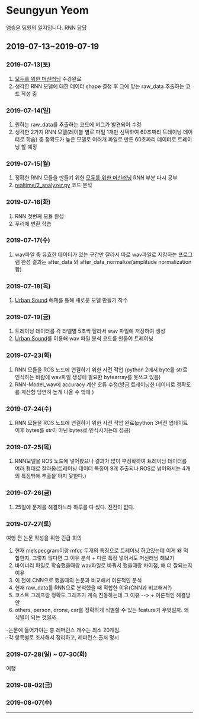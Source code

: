 Seungyun Yeom
=============
염승윤 팀원의 일지입니다.
RNN 담당

## 2019-07-13~2019-07-19
### 2019-07-13(토)

1. [모두를 위한 머신러닝](https://www.youtube.com/playlist?list=PLlMkM4tgfjnLSOjrEJN31gZATbcj_MpUm) 수강완료
2. 생각한 RNN 모델에 대한 데이터 shape 결정 후 그에 맞는 raw_data 추출하는 코드 작성 중

### 2019-07-14(일)
1. 원하는 raw_data를 추출하는 코드에 버그가 발견되어 수정
2. 생각한 2가지 RNN 모델(레이블 별로 파일 1개만 선택하여 60초짜리 트레이닝 데이터로 학습) 중 정확도가 높은 모델로 여러개 파일로 만든 60초짜리 데이터로 트레이닝 할 예정 

### 2019-07-15(월)
1. 정확한 RNN 모듈을 만들기 위한 [모두를 위한 머신러닝](https://www.youtube.com/playlist?list=PLlMkM4tgfjnLSOjrEJN31gZATbcj_MpUm) RNN 부분 다시 공부
2. [realtime/2_analyzer.py](https://github.com/seonghapark/counterUAV/blob/sum2019/realtime/2_analyzer.py) 코드 분석

### 2019-07-16(화)
1. RNN 첫번째 모듈 완성
2. 푸리에 변환 학습

### 2019-07-17(수)
1. wav파일 중 유효한 데이터가 있는 구간만 잘라서 따로 wav파일로 저장하는 프로그램 완성
  결과는 after_data 와 after_data_normalize(amplitude normalization 함)

### 2019-07-18(목)
1. [Urban Sound](http://aqibsaeed.github.io/2016-09-03-urban-sound-classification-part-1/) 예제를 통해 새로운 모델 만들기 착수

### 2019-07-19(금)
1. 트레이닝 데이터를 각 라벨별 5초씩 잘라서 wav 파일에 저장하여 생성
2. [Urban Sound](http://aqibsaeed.github.io/2016-09-03-urban-sound-classification-part-1/)를 이용해 wav 파일 분석 코드를 만들어 트레이닝 

### 2019-07-23(화)
1. RNN 모듈을 ROS 노드에 연결하기 위한 사전 작업 (python 2에서 byte를 str로 인식하는 바람에 wav파일 생성에 필요한 bytearray를 못쓰고 있음)
2. RNN-Model_wav에 accuracy 계산 오류 수정(방금 트레이닝한 데이터로 정확도를 계산함 당연히 높게 나올 수 밖에 )

### 2019-07-24(수)
1. RNN 모듈을 ROS 노드에 연결하기 위한 사전 작업 완료(python 3버전 업데이트 이후 bytes를 str이 아닌 bytes로 인식시키는데 성공)

### 2019-07-25(목)
1. RNN모델을 ROS 노드에 넣어봤으나 결과가 많이 부정확하여 트레이닝 데이터를 여러 형태로 잘라봄(트레이닝 데이터 특징이 9개 추출되나 ROS로 넘어와서는 4개의 특징밖에 추출을 하지 못한다.)

### 2019-07-26(금)
1. 25일에 문제를 해결하느라 하루를 다 썼다. 진전이 없다.

### 2019-07-27(토)
여행 전 논문 작성을 위한 긴급 회의
1. 현재 melspecgram이랑 mfcc 두개의 특징으로 트레이닝 하고있는데 이게 왜 적합한지, 그렇지 않다면 그 이유 분석 + 다른 특징 넣어서도 머신러닝 해보기
2. 바이너리 파일로 학습했을때랑 wav파일로 바꿔서 했을때랑 차이점, 왜 더 잘되는지 이유 
3. 이 전에 CNN으로 했을때의 논문과 비교해서 이론적인 분석
4. 현재 raw_data를 RNN으로 분석했을 때 적합한 이유(CNN과 비교해서?)
5. 코스트 그래프랑 정확도 그래프가 계속 진동하는데 그 이유 --> + 이론적인 해결방안
6. others, person, drone, car를 정확하게 식별할 수 있는 feature가 무엇일까. 왜 식별이 되는 것일까.

-논문에 들어가야는 총 레퍼런스 개수는 최소 20개임. <br>
-각 항목별로 조사해서 정리하고, 레퍼런스 출처 명시

### 2019-07-28(일) ~ 07-30(화) 
여행

### 2019-08-02(금)


### 2019-08-07(수)

* * *
